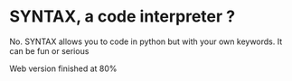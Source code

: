 # **SYNTAX**, a code interpreter ? 
No.
SYNTAX allows you to code in python but with your own keywords.
It can be fun or serious

Web version finished at 80%
